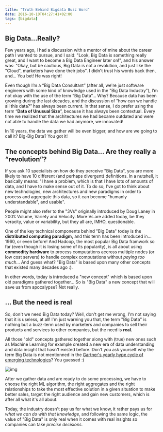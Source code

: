 ```yaml
---
title: "Truth Behind Bigdata Buzz Word"
date: 2016-10-10T04:27:41+02:00
tags: [bigdata]
---
```

## Big Data…Really?

Few years ago, I had a discussion with a mentor of mine about the career path I wanted to pursue, and I said: "Look, Big Data is something really great, and I want to become a Big Data Engineer later on!", and his answer was: "Okay, but be cautious, Big Data is not a revolution, and just like the "Cloud", marketers have done their jobs". I didn't trust his words back then, and... You bet! He was right!

Even though I’m a “Big Data Consultant” (after all, we're just software engineers with some kind of knowledge used in the "Big Data Industry"), I’m not okay with the use of the term “Big Data”… Why? Because data has been growing during the last decades, and the discussion of “how can we handle all this data?” has always been current. In that sense, I do prefer using the term “**Data of Unusual Size**”, because it has always been contextual. Every time we realized that the architectures we had became outdated and were not able to handle the data we had anymore, we innovated!

In 10 years, the data we gather will be even bigger, and how are we going to call it? Big-Big Data? You got it!

##  The concepts behind Big Data... Are they really a “revolution”?

If you ask 10 specialists on how do they perceive "Big Data", you are more likely to have 10 different (and perhaps divergent) definitions. In a nutshell, it basically means: "I have a problem, which is that I have lots of amounts of data, and I have to make sense out of it. To do so, I've got to think about new technologies, new architectures and new paradigms in order to process and aggregate this data, so it can become "humanly understandable", and usable".

People might also refer to the "3Vs" originally introduced by Doug Laney in 2001: Volume, Variety and Velocity. More Vs are added today, be they veracity, value or variability, but they all are, IMHO, questionable.

One of the key technical components behind "Big Data" today is the **distributed computing paradigm,** and this term has been introduced in... 1960, or even before! And Hadoop, the most popular Big Data framwork so far (even though it is losing some of its popularity), is all about using **commodity hardware** to process computations accross multiple nodes (or low cost servers) to handle complex computations without *paying too much*... And guess what? "Big Data" is based upon many other concepts that existed many decades ago :).

In other words, today is introduced a "new concept" which is based upon old paradigms gathered together... So is "Big Data" a new concept that will save us from apocalypse? Not really.

## … But the need is real

So, don't we need Big Data today? Well, don't get me wrong, I'm not saying that it is useless, at all! I'm just warning you that, the term "Big Data" is nothing but a buzz-term used by marketers and companies to sell their products and services to other companies, but the need is **real.**

All those "old" concepts gathered together along with (true) new ones such as Machine Learning for example created a new era of data understanding and data insight that hasn't existed before. Don't you ask yourself why the term Big Data is not mentionned in the [Gartner's yearly hype cycle of emerging technologies](http://na2.www.gartner.com/imagesrv/newsroom/images/emerging-tech-hc-2016.png)? You guessed :)

![img](https://media-exp1.licdn.com/dms/image/C5612AQGja0C8wQioXA/article-inline_image-shrink_1000_1488/0?e=1593648000&v=beta&t=KLeLMNbWqqA-Vxz8-jpxpe-eflXib9OkX-ikRaLDvtQ)



After we gather data and are ready to do some processing, we have to choose the right ML algorithm, the right aggregates and the right relationships to take the most effective solution in a given situation to make better sales, target the right audience and gain new customers, which is after all what it's all about.

Today, the industry doesn't pay us for what we know, it rather pays us for *what we can do with that knowledge*, and following the same logic, the value of "Big Data" is only real when it comes with real insights so companies can take *precise decisions.*
